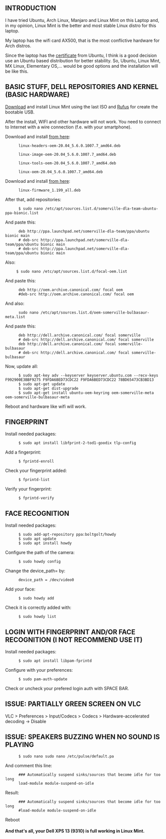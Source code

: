## INTRODUCTION

I have tried Ubuntu, Arch Linux, Manjaro and Linux Mint on this Laptop and, in my opinion, Linux Mint is the better and most stable Linux distro for this laptop.

My laptop has the wifi card AX500, that is the most conflictive hardware for Arch distros. 

Since the laptop has the [certificate](https://ubuntu.com/certified/202007-28063) from Ubuntu, I think is a good decision use an Ubuntu based distribution for better stability. So, Ubuntu, Linux Mint, MX Linux, Elementary OS,... would be good options and the installation will be like this. 

## BASIC STUFF, DELL REPOSITORIES AND KERNEL (BASIC HARDWARE)

[Download](https://linuxmint.com) and install Linux Mint using the last ISO and [Rufus](https://rufus.ie/en/) for create the bootable USB.

After the install, WIFI and other hardware will not work. You need to connect to Internet with a wire connection (f.e. with your smartphone).

Download and install [from here](http://archive.ubuntu.com/ubuntu/pool/main/l/linux-meta-oem-5.6):

          linux-headers-oem-20.04_5.6.0.1007.7_amd64.deb
          
          linux-image-oem-20.04_5.6.0.1007.7_amd64.deb
          
          linux-tools-oem-20.04_5.6.0.1007.7_amd64.deb
          
          linux-oem-20.04_5.6.0.1007.7_amd64.deb

Download and install [from here](http://archive.ubuntu.com/ubuntu/pool/main/l/linux-firmware/):

          linux-firmware_1.199_all.deb
          
After that, add repositories:

          $ sudo nano /etc/apt/sources.list.d/somerville-dla-team-ubuntu-ppa-bionic.list
      
And paste this:

          deb http://ppa.launchpad.net/somerville-dla-team/ppa/ubuntu bionic main
          # deb-src http://ppa.launchpad.net/somerville-dla-team/ppa/ubuntu bionic main
          # deb-src http://ppa.launchpad.net/somerville-dla-team/ppa/ubuntu bionic main
         
Also:
               
         $ sudo nano /etc/apt/sources.list.d/focal-oem.list
           
And paste this:

          deb http://oem.archive.canonical.com/ focal oem
          #deb-src http://oem.archive.canonical.com/ focal oem
          
And also:

          sudo nano /etc/apt/sources.list.d/oem-somerville-bulbasaur-meta.list
          
And paste this:

          deb http://dell.archive.canonical.com/ focal somerville
          # deb-src http://dell.archive.canonical.com/ focal somerville
          deb http://dell.archive.canonical.com/ focal somerville-bulbasaur
          # deb-src http://dell.archive.canonical.com/ focal somerville-bulbasaur
         
Now, update all:

          $ sudo apt-key adv --keyserver keyserver.ubuntu.com --recv-keys F992900E3BBF9275 F9FDA6BED73CDC22 F9FDA6BED73CDC22 78BD65473CB3BD13
          $ sudo apt-get update
          $ sudo apt-get dist-upgrade
          $ sudo apt-get install ubuntu-oem-keyring oem-somerville-meta oem-somerville-bulbasaur-meta
          
Reboot and hardware like wifi will work.

## FINGERPRINT

Install needed packages:

          $ sudo apt install libfprint-2-tod1-goodix tlp-config
 
Add a fingerprint:
 
          $ fprintd-enroll
          
Check your fingerprint added:
 
          $ fprintd-list
      
Verify your fingerprint:
 
          $ fprintd-verify
          
## FACE RECOGNITION

Install needed packages:

          $ sudo add-apt-repository ppa:boltgolt/howdy
          $ sudo apt update
          $ sudo apt install howdy
          
Configure the path of the camera:
          
          $ sudo howdy config
          
Change the device_path= by:
          
          device_path = /dev/video0
          
Add your face:

          $ sudo howdy add
          
Check it is correctly added with:

          $ sudo howdy list
          
## LOGIN WITH FINGERPRINT AND/OR FACE RECOGNITION (I NOT RECOMMEND USE IT)

Install needed packages:

          $ sudo apt install libpam-fprintd
          
Configure with your preferences:

          $ sudo pam-auth-update
    
Check or uncheck your prefered login auth with SPACE BAR.

## ISSUE: PARTIALLY GREEN SCREEN ON VLC

VLC > Preferences > Input/Codecs > Codecs > Hardware-accelerated decoding -> Disable

## ISSUE: SPEAKERS BUZZING WHEN NO SOUND IS PLAYING

          $ sudo nano sudo nano /etc/pulse/default.pa

And comment this line:

          ### Automatically suspend sinks/sources that become idle for too long
          load-module module-suspend-on-idle
          
Result:

          ### Automatically suspend sinks/sources that become idle for too long
          #load-module module-suspend-on-idle
    
Reboot

#### And that's all, your Dell XPS 13 (9310) is full working in Linux Mint.
